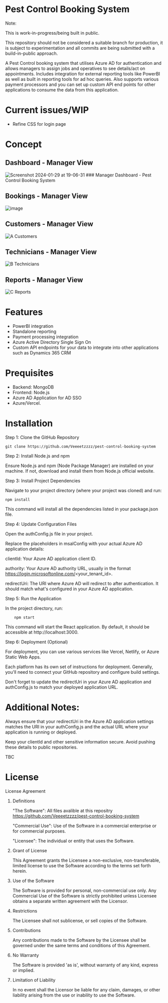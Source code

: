 # Pest Control Booking System

Note: 

This is work-in-progress/being built in public.

This repository should not be considered a suitable branch for production, it is subject to experimentation and all commits are being submitted with a build-in-public approach.

A Pest Control booking system that utilises Azure AD for authentication and allows managers to assign jobs and operatives to see details/act on appointments. Includes integration for external reporting tools like PowerBI as well as built in reporting tools for ad hoc queries. Also supports various payment processors and you can set up custom API end points for other applications to consume the data from this application.

# Current issues/WIP

- Refine CSS for login page

# Concept 

## Dashboard - Manager View

![Screenshot 2024-01-29 at 19-06-31 ### Manager Dashboard - Pest Control Booking System](https://github.com/Veeeetzzzz/pest-control-booking-system/assets/40268197/893bd7db-a317-490e-84ef-c78530294817)

## Bookings - Manager View

![image](https://github.com/Veeeetzzzz/pest-control-booking-system/assets/40268197/7a2b4deb-c676-4b39-b166-08c8958858db)

## Customers - Manager View

![A Customers](https://github.com/Veeeetzzzz/pest-control-booking-system/assets/40268197/6a4f9280-1402-4f9d-b0ac-a9fceeb1bc79)

## Technicians - Manager View

![B Technicians](https://github.com/Veeeetzzzz/pest-control-booking-system/assets/40268197/d563c990-bd49-4b50-8533-f1dbca6f6341)

## Reports  - Manager View

![C Reports](https://github.com/Veeeetzzzz/pest-control-booking-system/assets/40268197/73c7d451-69d7-40e2-b03b-e2bd43fafbac)


# Features

- PowerBI integration
- Standalone reporting
- Payment processing integration
- Azure Active Directory Single Sign On
- Custom API endpoints for your data to integrate into other applications such as Dynamics 365 CRM

# Prequisites

- Backend: MongoDB
- Frontend: Node.js
- Azure AD Application for AD SSO
- Azure/Vercel.


# Installation

Step 1: Clone the GitHub Repository

    git clone https://github.com/Veeeetzzzz/pest-control-booking-system

Step 2: Install Node.js and npm

Ensure Node.js and npm (Node Package Manager) are installed on your machine. If not, download and install them from Node.js official website.

Step 3: Install Project Dependencies

Navigate to your project directory (where your project was cloned) and run:

    npm install

This command will install all the dependencies listed in your package.json file.

Step 4: Update Configuration Files

Open the authConfig.js file in your project.

Replace the placeholders in msalConfig with your actual Azure AD application details:
            
clientId: Your Azure AD application client ID.

authority: Your Azure AD authority URL, usually in the format https://login.microsoftonline.com/<your_tenant_id>.

redirectUri: The URI where Azure AD will redirect to after authentication. It should match what's configured in your Azure AD application.

Step 5: Run the Application

In the project directory, run:

        npm start

This command will start the React application. By default, it should be accessible at http://localhost:3000.

Step 6: Deployment (Optional)

For deployment, you can use various services like Vercel, Netlify, or Azure Static Web Apps.

Each platform has its own set of instructions for deployment. Generally, you'll need to connect your GitHub repository and configure build settings.

Don't forget to update the redirectUri in your Azure AD application and authConfig.js to match your deployed application URL.

# Additional Notes:
Always ensure that your redirectUri in the Azure AD application settings matches the URI in your authConfig.js and the actual URL where your application is running or deployed.

Keep your clientId and other sensitive information secure. Avoid pushing these details to public repositories.

TBC
# License
License Agreement

1. Definitions

    "The Software": All files avalible at this repositry https://github.com/Veeeetzzzz/pest-control-booking-system
   
    "Commercial Use": Use of the Software in a commercial enterprise or for commercial purposes.
   
    "Licensee": The individual or entity that uses the Software.

3. Grant of License

    This Agreement grants the Licensee a non-exclusive, non-transferable, limited license to use the Software according to the terms set forth herein.

4. Use of the Software

    The Software is provided for personal, non-commercial use only.
    Any Commercial Use of the Software is strictly prohibited unless Licensee obtains a separate written agreement with the Licensor.

6. Restrictions

    The Licensee shall not sublicense, or sell copies of the Software.

7. Contributions

    Any contributions made to the Software by the Licensee shall be governed under the same terms and conditions of this Agreement.

8. No Warranty

    The Software is provided 'as is', without warranty of any kind, express or implied.

9. Limitation of Liability

    In no event shall the Licensor be liable for any claim, damages, or other liability arising from the use or inability to use the Software.
